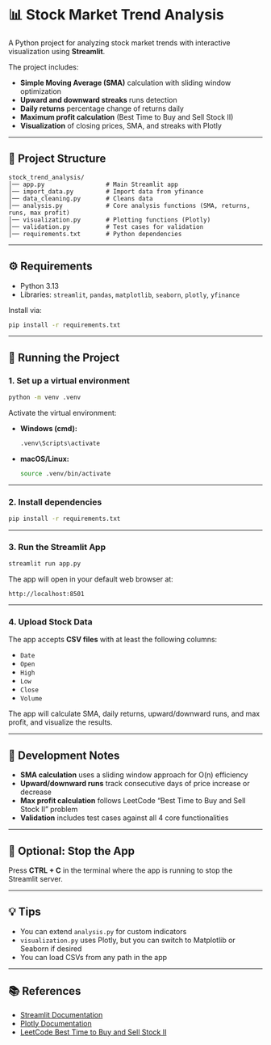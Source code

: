 # 📊 Stock Market Trend Analysis

A Python project for analyzing stock market trends with interactive visualization using **Streamlit**.  

The project includes:

- **Simple Moving Average (SMA)** calculation with sliding window optimization  
- **Upward and downward streaks** runs detection  
- **Daily returns** percentage change of returns daily
- **Maximum profit calculation** (Best Time to Buy and Sell Stock II)  
- **Visualization** of closing prices, SMA, and streaks with Plotly  

---

## 🔹 Project Structure

```
stock_trend_analysis/
│── app.py                 # Main Streamlit app
│── import_data.py         # Import data from yfinance
│── data_cleaning.py       # Cleans data
│── analysis.py            # Core analysis functions (SMA, returns, runs, max profit)
│── visualization.py       # Plotting functions (Plotly)
│── validation.py          # Test cases for validation
│── requirements.txt       # Python dependencies
```

---

## ⚙️ Requirements

- Python 3.13 
- Libraries: `streamlit`, `pandas`, `matplotlib`, `seaborn`, `plotly`, `yfinance`

Install via:

```bash
pip install -r requirements.txt
```

---

## 🚀 Running the Project

### 1. Set up a virtual environment

```bash
python -m venv .venv
```

Activate the virtual environment:

- **Windows (cmd):**
  ```cmd
  .venv\Scripts\activate

- **macOS/Linux:**
  ```bash
  source .venv/bin/activate
  ```

---

### 2. Install dependencies

```bash
pip install -r requirements.txt
```

---

### 3. Run the Streamlit App

```bash
streamlit run app.py
```

The app will open in your default web browser at:

```
http://localhost:8501
```

---

### 4. Upload Stock Data

The app accepts **CSV files** with at least the following columns:

- `Date`
- `Open`  
- `High`  
- `Low`  
- `Close`  
- `Volume`  

The app will calculate SMA, daily returns, upward/downward runs, and max profit, and visualize the results.

---

## 🧩 Development Notes

- **SMA calculation** uses a sliding window approach for O(n) efficiency  
- **Upward/downward runs** track consecutive days of price increase or decrease  
- **Max profit calculation** follows LeetCode “Best Time to Buy and Sell Stock II” problem  
- **Validation** includes test cases against all 4 core functionalities

---

## 🔄 Optional: Stop the App

Press **CTRL + C** in the terminal where the app is running to stop the Streamlit server.

---

## 💡 Tips

- You can extend `analysis.py` for custom indicators  
- `visualization.py` uses Plotly, but you can switch to Matplotlib or Seaborn if desired  
- You can load CSVs from any path in the app  

---

## 📚 References

- [Streamlit Documentation](https://docs.streamlit.io/)  
- [Plotly Documentation](https://plotly.com/python/)  
- [LeetCode Best Time to Buy and Sell Stock II](https://leetcode.com/problems/best-time-to-buy-and-sell-stock-ii/)
